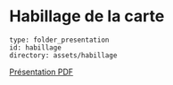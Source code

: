 # Habillage de la carte

```content
type: folder_presentation
id: habillage
directory: assets/habillage
```

<a href="assets/habillage.pdf"><i class="far fa-file-pdf"></i> Présentation PDF</a>
